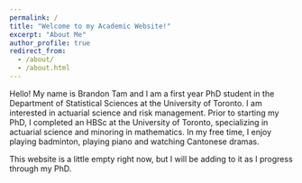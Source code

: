 ```yaml
---
permalink: /
title: "Welcome to my Academic Website!"
excerpt: "About Me"
author_profile: true
redirect_from: 
  - /about/
  - /about.html
---
```


Hello! My name is Brandon Tam and I am a first year PhD student in the Department of Statistical Sciences at the University of Toronto. I am interested in actuarial science and risk management. Prior to starting my PhD, I completed an HBSc at the University of Toronto, specializing in actuarial science and minoring in mathematics. In my free time, I enjoy playing badminton, playing piano and watching Cantonese dramas.

This website is a little empty right now, but I will be adding to it as I progress through my PhD. 
